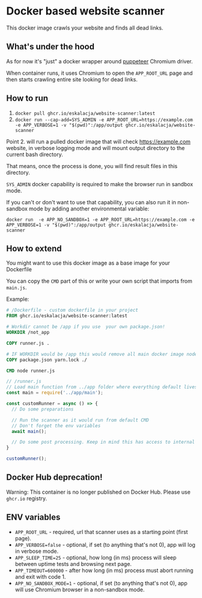 # Docker based website scanner

This docker image crawls your website and finds all dead links.

## What's under the hood
As for now it's "just" a docker wrapper around [puppeteer](https://github.com/puppeteer/puppeteer/) Chromium driver.

When container runs, it uses Chromium to open the `APP_ROOT_URL` page and then starts crawling entire site looking for dead links.

## How to run

1. `docker pull ghcr.io/eskalacja/website-scanner:latest`
2. `docker run --cap-add=SYS_ADMIN -e APP_ROOT_URL=https://example.com -e APP_VERBOSE=1 -v "$(pwd)":/app/output ghcr.io/eskalacja/website-scanner`

Point 2. will run a pulled docker image that will check https://example.com website, in verbose logging mode and will mount output directory to the current bash directory.

That means, once the process is done, you will find result files in this directory.

`SYS_ADMIN` docker capability is required to make the browser run in sandbox mode.

If you can't or don't want to use that capability, you can also run it in non-sandbox mode by adding another environmental variable:

`docker run  -e APP_NO_SANDBOX=1 -e APP_ROOT_URL=https://example.com -e APP_VERBOSE=1 -v "$(pwd)":/app/output ghcr.io/eskalacja/website-scanner`

## How to extend
You might want to use this docker image as a base image for your Dockerfile

You can copy the `CMD` part of this or write your own script that imports from `main.js`.

Example:

```Dockerfile
# /Dockerfile - custom dockerfile in your project
FROM ghcr.io/eskalacja/website-scanner:latest

# Workdir cannot be /app if you use  your own package.json!
WORKDIR /not_app

COPY runner.js .

# IF WORKDIR would be /app this would remove all main docker image node_modules
COPY package.json yarn.lock ./

CMD node runner.js
```

```javascript
// /runner.js
// Load main function from ../app folder where everything default lives.
const main = require('../app/main');

const customRunner = async () => {
  // Do some preparations

  // Run the scanner as it would run from default CMD
  // Don't forget the env variables
  await main();

  // Do some post processing. Keep in mind this has access to internal container /output folder.
}

customRunner();
```

## Docker Hub deprecation!
Warning: This container is no longer published on Docker Hub. Please use `ghcr.io` registry.

## ENV variables

- `APP_ROOT_URL` - required, url that scanner uses as a starting point (first page).
- `APP_VERBOSE=false` - optional, if set (to anything that's not 0), app will log in verbose mode.
- `APP_SLEEP_TIME=25` - optional, how long (in ms) process will sleep between uptime tests and browsing next page.
- `APP_TIMEOUT=600000` - after how long (in ms) process must abort running and exit with code 1.
- `APP_NO_SANDBOX_MODE=1` - optional, if set (to anything that's not 0), app will use Chromium browser in a non-sandbox mode.
